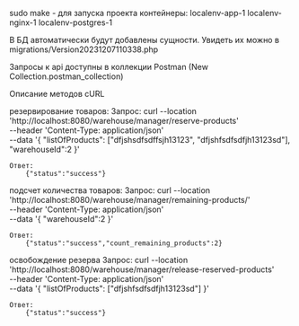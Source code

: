 sudo make - для запуска проекта
контейнеры:
    localenv-app-1
    localenv-nginx-1
    localenv-postgres-1

В БД автоматически будут добавлены сущности. Увидеть их можно в migrations/Version20231207110338.php

Запросы к api доступны в коллекции Postman (New Collection.postman_collection)

Описание методов cURL

резервирование товаров:
    Запрос:
        curl --location 'http://localhost:8080/warehouse/manager/reserve-products' \
        --header 'Content-Type: application/json' \
        --data '{
        "listOfProducts": ["dfjshsdfsdffsjh13123", "dfjshfsdfsdfjh13123sd"],
        "warehouseId":2
        }'
    
    Ответ:
        {"status":"success"}

подсчет количества товаров:
    Запрос:
        curl --location 'http://localhost:8080/warehouse/manager/remaining-products/' \
        --header 'Content-Type: application/json' \
        --data '{
        "warehouseId":2
        }'

    Ответ:
        {"status":"success","count_remaining_products":2}

освобождение резерва
    Запрос:
        curl --location 'http://localhost:8080/warehouse/manager/release-reserved-products' \
        --header 'Content-Type: application/json' \
        --data '{
        "listOfProducts": ["dfjshfsdfsdfjh13123sd"]
        }'
    
    Ответ:
        {"status":"success"}

